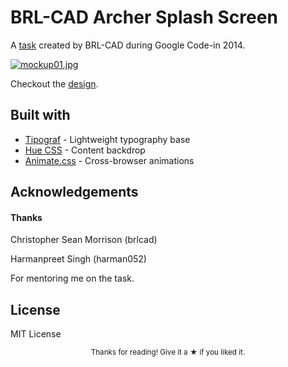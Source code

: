 # BRL-CAD Archer Splash Screen

A [task](https://www.google-melange.com/archive/gci/2014/orgs/brlcad/tasks/5670223239708672.html) created by BRL-CAD during Google Code-in 2014.

[![mockup01.jpg](https://s1.postimg.org/9tneppokin/mockup01.jpg)](https://postimg.org/image/3tf8kzeyu3/)

Checkout the [design](https://maitreyav.github.io/Archer-SplashScreen).


## Built with
* [Tipograf](https://github.com/mightyCrow/tipograf) - Lightweight typography base
* [Hue CSS](https://github.com/evankarageorgos/hue) - Content backdrop
* [Animate.css](https://github.com/daneden/animate.css) - Cross-browser animations

## Acknowledgements

#### Thanks

Christopher Sean Morrison (brlcad)

Harmanpreet Singh (harman052)

For mentoring me on the task.

## License
MIT License

<p align="center">
<sub>Thanks for reading! Give it a ★ if you liked it.</sub>
</p>
